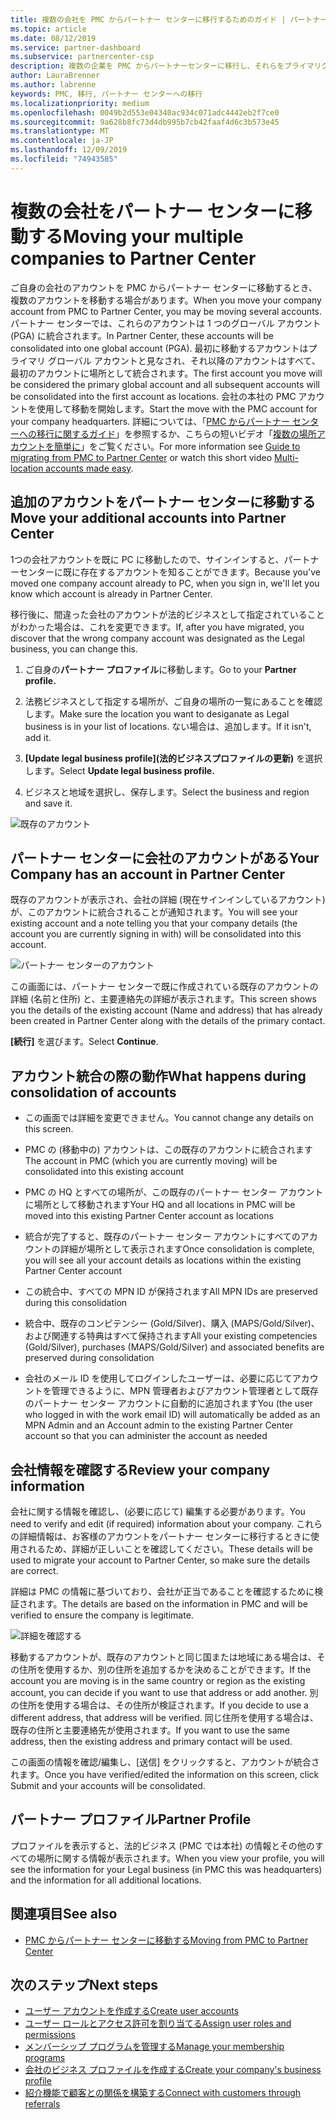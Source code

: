 ```yaml
---
title: 複数の会社を PMC からパートナー センターに移行するためのガイド | パートナー センター
ms.topic: article
ms.date: 08/12/2019
ms.service: partner-dashboard
ms.subservice: partnercenter-csp
description: 複数の企業を PMC からパートナーセンターに移行し、それらをプライマリグローバルアカウントに統合する場合の注意事項。
author: LauraBrenner
ms.author: labrenne
keywords: PMC, 移行, パートナー センターへの移行
ms.localizationpriority: medium
ms.openlocfilehash: 0049b2d553e04340ac934c071adc4442eb2f7ce0
ms.sourcegitcommit: 9a628b8fc73d4db995b7cb42faaf4d6c3b573e45
ms.translationtype: MT
ms.contentlocale: ja-JP
ms.lasthandoff: 12/09/2019
ms.locfileid: "74943585"
---
```

# <a name="moving-your-multiple-companies-to-partner-center"></a><span data-ttu-id="627da-104">複数の会社をパートナー センターに移動する</span><span class="sxs-lookup"><span data-stu-id="627da-104">Moving your multiple companies to Partner Center</span></span>

<span data-ttu-id="627da-105">ご自身の会社のアカウントを PMC からパートナー センターに移動するとき、複数のアカウントを移動する場合があります。</span><span class="sxs-lookup"><span data-stu-id="627da-105">When you move your company account from PMC to Partner Center, you may be moving several accounts.</span></span> <span data-ttu-id="627da-106">パートナー センターでは、これらのアカウントは 1 つのグローバル アカウント (PGA) に統合されます。</span><span class="sxs-lookup"><span data-stu-id="627da-106">In Partner Center, these accounts will be consolidated into one global account (PGA).</span></span> <span data-ttu-id="627da-107">最初に移動するアカウントはプライマリ グローバル アカウントと見なされ、それ以降のアカウントはすべて、最初のアカウントに場所として統合されます。</span><span class="sxs-lookup"><span data-stu-id="627da-107">The first account you move will be considered the primary global account and all subsequent accounts will be consolidated into the first account as locations.</span></span> <span data-ttu-id="627da-108">会社の本社の PMC アカウントを使用して移動を開始します。</span><span class="sxs-lookup"><span data-stu-id="627da-108">Start the move with the PMC account for your company headquarters.</span></span> <span data-ttu-id="627da-109">詳細については、「[PMC からパートナー センターへの移行に関するガイド](guide-to-migration.md)」を参照するか、こちらの短いビデオ「[複数の場所アカウントを簡単に](https://vimeo.com/290335248)」をご覧ください。</span><span class="sxs-lookup"><span data-stu-id="627da-109">For more information see [Guide to migrating from PMC to Partner Center](guide-to-migration.md) or watch this short video [Multi-location accounts made easy](https://vimeo.com/290335248).</span></span>

## <a name="move-your-additional-accounts-into-partner-center"></a><span data-ttu-id="627da-110">追加のアカウントをパートナー センターに移動する</span><span class="sxs-lookup"><span data-stu-id="627da-110">Move your additional accounts into Partner Center</span></span> 

<span data-ttu-id="627da-111">1つの会社アカウントを既に PC に移動したので、サインインすると、パートナーセンターに既に存在するアカウントを知ることができます。</span><span class="sxs-lookup"><span data-stu-id="627da-111">Because you've moved one company account already to PC, when you sign in, we'll let you know which account is already in Partner Center.</span></span> 


<span data-ttu-id="627da-112">移行後に、間違った会社のアカウントが法的ビジネスとして指定されていることがわかった場合は、これを変更できます。</span><span class="sxs-lookup"><span data-stu-id="627da-112">If, after you have migrated, you discover that the wrong company account was designated as the Legal business, you can change this.</span></span>

1. <span data-ttu-id="627da-113">ご自身の**パートナー プロファイル**に移動します。</span><span class="sxs-lookup"><span data-stu-id="627da-113">Go to your **Partner profile.**</span></span>

2. <span data-ttu-id="627da-114">法務ビジネスとして指定する場所が、ご自身の場所の一覧にあることを確認します。</span><span class="sxs-lookup"><span data-stu-id="627da-114">Make sure the location you want to desiganate as Legal business is in your list of locations.</span></span> <span data-ttu-id="627da-115">ない場合は、追加します。</span><span class="sxs-lookup"><span data-stu-id="627da-115">If it isn't, add it.</span></span>

3. <span data-ttu-id="627da-116">**[Update legal business profile]\(法的ビジネスプロファイルの更新\)** を選択します。</span><span class="sxs-lookup"><span data-stu-id="627da-116">Select **Update legal business profile.**</span></span>

4. <span data-ttu-id="627da-117">ビジネスと地域を選択し、保存します。</span><span class="sxs-lookup"><span data-stu-id="627da-117">Select the business and region and save it.</span></span>

![既存のアカウント](images/migration/accountwithus.png)

## <a name="your-company-has-an-account-in-partner-center"></a><span data-ttu-id="627da-119">パートナー センターに会社のアカウントがある</span><span class="sxs-lookup"><span data-stu-id="627da-119">Your Company has an account in Partner Center</span></span>

<span data-ttu-id="627da-120">既存のアカウントが表示され、会社の詳細 (現在サインインしているアカウント) が、このアカウントに統合されることが通知されます。</span><span class="sxs-lookup"><span data-stu-id="627da-120">You will see your existing account and a note telling you that your company details (the account you are currently signing in with) will be consolidated into this account.</span></span>

![パートナー センターのアカウント](images/migration/existingaccount2.png)

<span data-ttu-id="627da-122">この画面には、パートナー センターで既に作成されている既存のアカウントの詳細 (名前と住所) と、主要連絡先の詳細が表示されます。</span><span class="sxs-lookup"><span data-stu-id="627da-122">This screen shows you the details of the existing account (Name and address) that has already been created in Partner Center along with the details of the primary contact.</span></span> 

<span data-ttu-id="627da-123">**[続行]** を選びます。</span><span class="sxs-lookup"><span data-stu-id="627da-123">Select **Continue**.</span></span>

## <a name="what-happens-during-consolidation-of-accounts"></a><span data-ttu-id="627da-124">アカウント統合の際の動作</span><span class="sxs-lookup"><span data-stu-id="627da-124">What happens during consolidation of accounts</span></span>

- <span data-ttu-id="627da-125">この画面では詳細を変更できません。</span><span class="sxs-lookup"><span data-stu-id="627da-125">You cannot change any details on this screen.</span></span> 

- <span data-ttu-id="627da-126">PMC の (移動中の) アカウントは、この既存のアカウントに統合されます</span><span class="sxs-lookup"><span data-stu-id="627da-126">The account in PMC (which you are currently moving) will be consolidated into this existing account</span></span> 

- <span data-ttu-id="627da-127">PMC の HQ とすべての場所が、この既存のパートナー センター アカウントに場所として移動されます</span><span class="sxs-lookup"><span data-stu-id="627da-127">Your HQ and all locations in PMC will be moved into this existing Partner Center account as locations</span></span>

- <span data-ttu-id="627da-128">統合が完了すると、既存のパートナー センター アカウントにすべてのアカウントの詳細が場所として表示されます</span><span class="sxs-lookup"><span data-stu-id="627da-128">Once consolidation is complete, you will see all your account details as locations within the existing Partner Center account</span></span> 

- <span data-ttu-id="627da-129">この統合中、すべての MPN ID が保持されます</span><span class="sxs-lookup"><span data-stu-id="627da-129">All MPN IDs are preserved during this consolidation</span></span>

- <span data-ttu-id="627da-130">統合中、既存のコンピテンシー (Gold/Silver)、購入 (MAPS/Gold/Silver)、および関連する特典はすべて保持されます</span><span class="sxs-lookup"><span data-stu-id="627da-130">All your existing competencies (Gold/Silver), purchases (MAPS/Gold/Silver) and associated benefits are preserved during consolidation</span></span>

- <span data-ttu-id="627da-131">会社のメール ID を使用してログインしたユーザーは、必要に応じてアカウントを管理できるように、MPN 管理者およびアカウント管理者として既存のパートナー センター アカウントに自動的に追加されます</span><span class="sxs-lookup"><span data-stu-id="627da-131">You (the user who logged in with the work email ID) will automatically be added as an MPN Admin and an Account admin to the existing Partner Center account so that you can administer the account as needed</span></span> 


## <a name="review-your-company-information"></a><span data-ttu-id="627da-132">会社情報を確認する</span><span class="sxs-lookup"><span data-stu-id="627da-132">Review your company information</span></span>

<span data-ttu-id="627da-133">会社に関する情報を確認し、(必要に応じて) 編集する必要があります。</span><span class="sxs-lookup"><span data-stu-id="627da-133">You need to verify and edit (if required) information about your company.</span></span> <span data-ttu-id="627da-134">これらの詳細情報は、お客様のアカウントをパートナー センターに移行するときに使用されるため、詳細が正しいことを確認してください。</span><span class="sxs-lookup"><span data-stu-id="627da-134">These details will be used to migrate your account to Partner Center, so make sure the details are correct.</span></span> 

<span data-ttu-id="627da-135">詳細は PMC の情報に基づいており、会社が正当であることを確認するために検証されます。</span><span class="sxs-lookup"><span data-stu-id="627da-135">The details are based on the information in PMC and will be verified to ensure the company is legitimate.</span></span> 

![詳細を確認する](images/migration/review.png)

<span data-ttu-id="627da-137">移動するアカウントが、既存のアカウントと同じ国または地域にある場合は、その住所を使用するか、別の住所を追加するかを決めることができます。</span><span class="sxs-lookup"><span data-stu-id="627da-137">If the account you are moving is in the same country or region as the existing account, you can decide if you want to use that address or add another.</span></span> <span data-ttu-id="627da-138">別の住所を使用する場合は、その住所が検証されます。</span><span class="sxs-lookup"><span data-stu-id="627da-138">If you decide to use a different address, that address will be verified.</span></span> <span data-ttu-id="627da-139">同じ住所を使用する場合は、既存の住所と主要連絡先が使用されます。</span><span class="sxs-lookup"><span data-stu-id="627da-139">If you want to use the same address, then the existing address and primary contact will be used.</span></span>

<span data-ttu-id="627da-140">この画面の情報を確認/編集し、[送信] をクリックすると、アカウントが統合されます。</span><span class="sxs-lookup"><span data-stu-id="627da-140">Once you have verified/edited the information on this screen, click Submit and your accounts will be consolidated.</span></span>

## <a name="partner-profile"></a><span data-ttu-id="627da-141">パートナー プロファイル</span><span class="sxs-lookup"><span data-stu-id="627da-141">Partner Profile</span></span>

<span data-ttu-id="627da-142">プロファイルを表示すると、法的ビジネス (PMC では本社) の情報とその他のすべての場所に関する情報が表示されます。</span><span class="sxs-lookup"><span data-stu-id="627da-142">When you view your profile, you will see the information for your Legal business (in PMC this was headquarters) and the information for all additional locations.</span></span>

## <a name="see-also"></a><span data-ttu-id="627da-143">関連項目</span><span class="sxs-lookup"><span data-stu-id="627da-143">See also</span></span>

- [<span data-ttu-id="627da-144">PMC からパートナー センターに移動する</span><span class="sxs-lookup"><span data-stu-id="627da-144">Moving from PMC to Partner Center</span></span>](move-pmc-pc-map.md)

## <a name="next-steps"></a><span data-ttu-id="627da-145">次のステップ</span><span class="sxs-lookup"><span data-stu-id="627da-145">Next steps</span></span>

- [<span data-ttu-id="627da-146">ユーザー アカウントを作成する</span><span class="sxs-lookup"><span data-stu-id="627da-146">Create user accounts </span></span>](create-user-accounts-and-set-permissions.md)
- [<span data-ttu-id="627da-147">ユーザー ロールとアクセス許可を割り当てる</span><span class="sxs-lookup"><span data-stu-id="627da-147">Assign user roles and permissions</span></span>](permissions-overview.md)
- [<span data-ttu-id="627da-148">メンバーシップ プログラムを管理する</span><span class="sxs-lookup"><span data-stu-id="627da-148">Manage your membership programs</span></span>](renew-mpn-offers.md)
- [<span data-ttu-id="627da-149">会社のビジネス プロファイルを作成する</span><span class="sxs-lookup"><span data-stu-id="627da-149">Create your company's business profile</span></span>](create-a-marketing-profile.md)
- [<span data-ttu-id="627da-150">紹介機能で顧客との関係を構築する</span><span class="sxs-lookup"><span data-stu-id="627da-150">Connect with customers through referrals</span></span>](responding-to-referrals.md)
